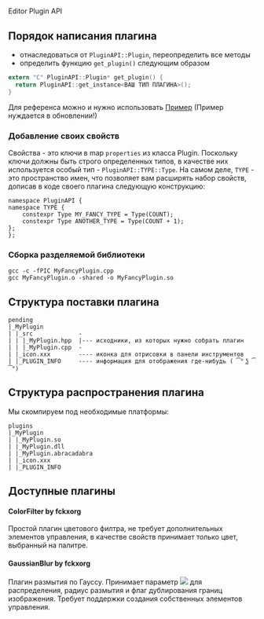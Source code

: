 #
Editor Plugin API

## Порядок написания плагина

* отнаследоваться от `PluginAPI::Plugin`, переопределить все методы
* определить функцию `get_plugin()` следующим образом
```c
extern "C" PluginAPI::Plugin* get_plugin() {
  return PluginAPI::get_instance<ВАШ ТИП ПЛАГИНА>();
}
```

Для референса можно и нужно использовать [Пример](./example)
(Пример нуждается в обновлении!)

### Добавление своих свойств
Свойства - это ключи в map `properties` из класса Plugin. Поскольку ключи должны быть строго определенных типов,
в качестве них используется особый тип - `PluginAPI::TYPE::Type`. На самом деле, `TYPE` - это пространство имен, 
что позволяет вам расширять набор свойств, дописав в коде своего плагина следующую конструкцию:

```
namespace PluginAPI {
namespace TYPE {
    constexpr Type MY_FANCY_TYPE = Type(COUNT);
    constexpr Type ANOTHER_TYPE = Type(COUNT + 1);
};
};
```
### Сборка разделяемой библиотеки
```
gcc -c -fPIC MyFancyPlugin.cpp
gcc MyFancyPlugin.o -shared -o MyFancyPlugin.so
```



## Структура поставки плагина

```
pending
|_MyPlugin
| |_src             -
| | |_MyPlugin.hpp  |--- исходники, из которых нужно собрать плагин
| | |_MyPlugin.cpp  -     
| |_icon.xxx        ---- иконка для отрисовки в панели инструментов
| |_PLUGIN_INFO     ---- информация для отображения где-нибудь ( ͡° ͜ʖ ͡°)
```

## Структура распространения плагина

Мы скомпируем под необходимые платформы:
```
plugins
|_MyPlugin
| |_MyPlugin.so
| |_MyPlugin.dll
| |_MyPlugin.abracadabra
| |_icon.xxx
| |_PLUGIN_INFO
```

## Доступные плагины
#### ColorFilter by fckxorg
Простой плагин цветового филтра, не требует дополнительных элементов управления, 
в качестве свойств принимает только цвет, выбранный на палитре.

#### GaussianBlur by fckxorg
Плагин размытия по Гауссу. Принимает параметр <img src="https://render.githubusercontent.com/render/math?math=\sigma"> для распределения,
радиус размытия и флаг дублирования границ изображения. Требует поддержки создания собственных элементов управления.
